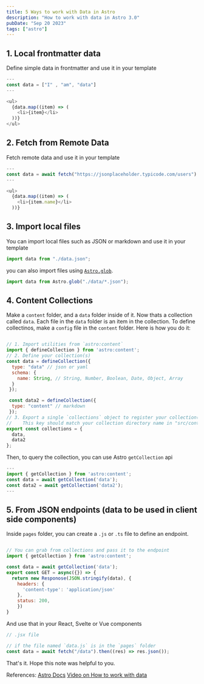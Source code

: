 ```yaml
---
title: 5 Ways to work with Data in Astro
description: "How to work with data in Astro 3.0"
pubDate: "Sep 20 2023"
tags: ["astro"]
---
```


## 1. Local frontmatter data
Define simple data in frontmatter and use it in your template

```js
---
const data = ["I" , "am", "data"]
---

<ul>
  {data.map((item) => (
    <li>{item}</li>
  ))}
</ul>

```

## 2. Fetch from Remote Data
Fetch remote data and use it in your template

```js
---
const data = await fetch("https://jsonplaceholder.typicode.com/users").then((res) => res.json());
---

<ul>
  {data.map((item) => (
    <li>{item.name}</li>
  ))}
```

## 3. Import local files 
You can import local files such as JSON or markdown and use it in your template

```js
import data from "./data.json";
```

you can also import files using [`Astro.glob`](https://docs.astro.build/en/guides/imports/#astroglob).

```js
import data from Astro.glob("./data/*.json");
```

## 4. Content Collections

Make a `content` folder, and a `data` folder inside of it. Now thats a collection called `data`. Each file in the `data` folder is an item in the collection.
To define collectinos, make a `config` file in the `content` folder. 
Here is how you do it:
```js

// 1. Import utilities from `astro:content`
import { defineCollection } from 'astro:content';
// 2. Define your collection(s)
const data = defineCollection({ 
  type: "data" // json or yaml
  schema: {
    name: String, // String, Number, Boolean, Date, Object, Array
  }
 });

 const data2 = defineCollection({ 
  type: "content" // markdown
 });
// 3. Export a single `collections` object to register your collection(s)
//    This key should match your collection directory name in "src/content"
export const collections = {
  data,
  data2
};
```
Then, to query the collection, you can use Astro `getCollection` api

```js
---
import { getCollection } from 'astro:content';
const data = await getCollection('data');
const data2 = await getCollection('data2');
---
```


## 5. From JSON endpoints (data to be used in client side components)
Inside `pages` folder, you can create a `.js` or `.ts` file to define an endpoint. 
```js

// You can grab from collections and pass it to the endpoint
import { getCollection } from 'astro:content';

const data = await getCollection('data');
export const GET = async({}) => {
  return new Responose(JSON.stringify(data), {
    headers: {
      'content-type': 'application/json'
    },
    status: 200,
    })
}
``` 
And use that in your React, Svelte or Vue components

```js
// .jsx file

// if the file named `data.js` is in the `pages` folder
const data = await fetch("/data").then((res) => res.json());
```

That's it. Hope this note was helpful to you.

References: 
[Astro Docs](https://docs.astro.build/en/guides/content-collections/)
[Video on How to work with data](https://www.youtube.com/watch?v=aS5id2273gY)
